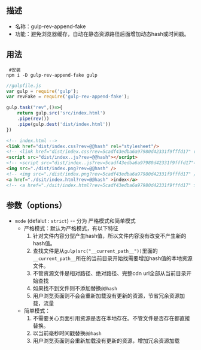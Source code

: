 ## 描述
  - 名称：gulp-rev-append-fake
  - 功能：避免浏览器缓存，自动在静态资源路径后面增加动态hash或时间戳。

## 用法

```shell
 #安装 
npm i -D gulp-rev-append-fake gulp
```

```javascript
//gulpfile.js 
var gulp = require('gulp');
var revFake = require('gulp-rev-append-fake');

gulp.task("rev",()=>{
    return gulp.src('src/index.html')
    .pipe(rev())
    .pipe(gulp.dest('dist/index.html'))
})
```

```html
<!-- index.html -->
<link href="dist/index.css?rev=@@hash" rel="stylesheet"/>
<!-- <link href="dist/index.css?rev=5cadf43edba6a97980d42331f9fffd17" rel="stylesheet"/> -->
<script src="dist/index..js?rev=@@hash"></script>
<!-- <script src="dist/index..js?rev=5cadf43edba6a97980d42331f9fffd17"></script> -->
<img src="./dist/index.png?rev=@@hash" />
<!-- <img src="./dist/index.png?rev=5cadf43edba6a97980d42331f9fffd17" /> -->
<a href="./dsit/index.html?rev=@@hash" >index</a>
<!-- <a href="./dsit/index.html?rev=5cadf43edba6a97980d42331f9fffd17" >index</a> -->

```


## 参数（options）

- `mode` (defalut : `strict`) -- 分为 严格模式和简单模式
  - 严格模式：默认为严格模式，有以下特征
    1. 针对文件内容分型产生hash值，所以文件内容没有改变不产生新的hash值。
    2. 查找文件是从`gulp(src("__current_path__"))`里面的`__current_path__`所在的当前目录开始找需要增加hash值的本地资源文件。
    3. 不管资源文件是相对路径、绝对路径、完整cdn url全部从当前目录开始查找
    4. 如果找不到文件则不添加替换`@@hash`
    5. <span color="#2d97b7">用户浏览页面则不会会重新加载没有更新的资源，节省冗余资源加载，流量</span>
  - 简单模式：
    1. 不需要关心页面引用资源是否在本地存在。不管文件是否存在都直接替换。
    2. 以当前毫秒时间戳替换`@@hash`
    3. <span color="#ee4b4c">用户浏览页面则会重新加载没有更新的资源，增加冗余资源加载</span>



























  

